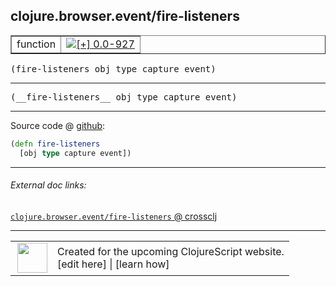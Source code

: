 ## clojure.browser.event/fire-listeners



 <table border="1">
<tr>
<td>function</td>
<td><a href="https://github.com/cljsinfo/cljs-api-docs/tree/0.0-927"><img valign="middle" alt="[+] 0.0-927" title="Added in 0.0-927" src="https://img.shields.io/badge/+-0.0--927-lightgrey.svg"></a> </td>
</tr>
</table>

<samp>(fire-listeners obj type capture event)</samp><br>

---

 <samp>
(__fire-listeners__ obj type capture event)<br>
</samp>

---







Source code @ [github]():

```clj
(defn fire-listeners
  [obj type capture event])
```

<!--
Repo - tag - source tree - lines:

 <pre>

</pre>

-->

---



###### External doc links:

[`clojure.browser.event/fire-listeners` @ crossclj](http://crossclj.info/fun/clojure.browser.event.cljs/fire-listeners.html)<br>

---

 <table>
<tr><td>
<img valign="middle" align="right" width="48px" src="http://i.imgur.com/Hi20huC.png">
</td><td>
Created for the upcoming ClojureScript website.<br>
[edit here] | [learn how]
</td></tr></table>

[edit here]:https://github.com/cljsinfo/cljs-api-docs/blob/master/cljsdoc/clojure.browser.event/fire-listeners.cljsdoc
[learn how]:https://github.com/cljsinfo/cljs-api-docs/wiki/cljsdoc-files

<!--

This information was too distracting to show to readers, but I'll leave it
commented here since it is helpful to:

- pretty-print the data used to generate this document
- and show how to retrieve that data



The API data for this symbol:

```clj
{:ns "clojure.browser.event",
 :name "fire-listeners",
 :signature ["[obj type capture event]"],
 :name-encode "fire-listeners",
 :history [["+" "0.0-927"]],
 :type "function",
 :full-name-encode "clojure.browser.event/fire-listeners",
 :source {:code "(defn fire-listeners\n  [obj type capture event])",
          :title "Source code",
          :repo "clojurescript",
          :tag "r1.9.36",
          :filename "src/main/cljs/clojure/browser/event.cljs",
          :lines [84 85],
          :url "https://github.com/clojure/clojurescript/blob/r1.9.36/src/main/cljs/clojure/browser/event.cljs#L84-L85"},
 :usage ["(fire-listeners obj type capture event)"],
 :full-name "clojure.browser.event/fire-listeners",
 :cljsdoc-url "https://github.com/cljsinfo/cljs-api-docs/blob/master/cljsdoc/clojure.browser.event/fire-listeners.cljsdoc"}

```

Retrieve the API data for this symbol:

```clj
;; from Clojure REPL
(require '[clojure.edn :as edn])
(-> (slurp "https://raw.githubusercontent.com/cljsinfo/cljs-api-docs/catalog/cljs-api.edn")
    (edn/read-string)
    (get-in [:symbols "clojure.browser.event/fire-listeners"]))
```

-->
